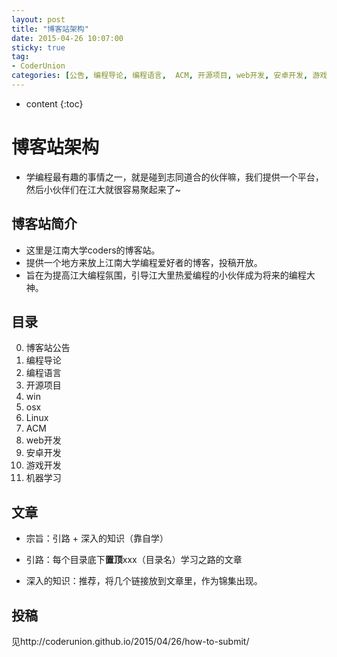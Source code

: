 ```yaml
---
layout: post
title: "博客站架构"
date: 2015-04-26 10:07:00
sticky: true
tag: 
- CoderUnion
categories: [公告, 编程导论, 编程语言,  ACM, 开源项目, web开发, 安卓开发, 游戏开发, Linux开发, win开发, osx开发,  机器学习]
---
```


* content
{:toc}

# 博客站架构
- 学编程最有趣的事情之一，就是碰到志同道合的伙伴嘛，我们提供一个平台，然后小伙伴们在江大就很容易聚起来了~

## 博客站简介
- 这里是江南大学coders的博客站。
- 提供一个地方来放上江南大学编程爱好者的博客，投稿开放。
- 旨在为提高江大编程氛围，引导江大里热爱编程的小伙伴成为将来的编程大神。


## 目录

0. 博客站公告
1. 编程导论
2. 编程语言
3. 开源项目
3. win
4. osx
3. Linux
4. ACM
8. web开发
9. 安卓开发
10. 游戏开发
11. 机器学习 

## 文章

- 宗旨：引路 + 深入的知识（靠自学）

- 引路：每个目录底下**置顶**xxx（目录名）学习之路的文章

- 深入的知识：推荐，将几个链接放到文章里，作为锦集出现。



## 投稿
见http://coderunion.github.io/2015/04/26/how-to-submit/
